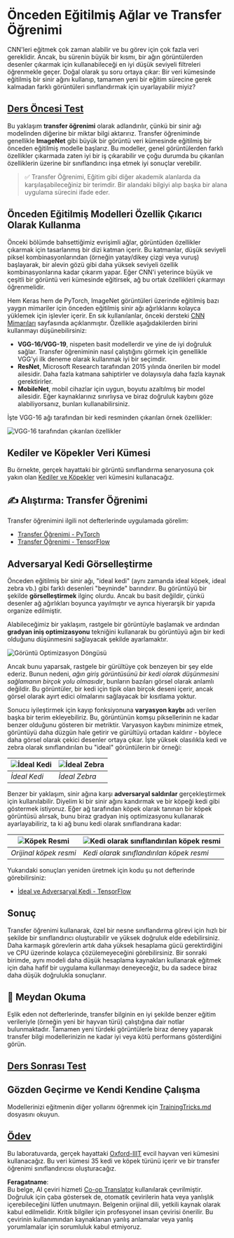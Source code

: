 <!--
CO_OP_TRANSLATOR_METADATA:
{
  "original_hash": "717775c4050ccbffbe0c961ad8bf7bf7",
  "translation_date": "2025-08-26T07:29:57+00:00",
  "source_file": "lessons/4-ComputerVision/08-TransferLearning/README.md",
  "language_code": "tr"
}
-->
# Önceden Eğitilmiş Ağlar ve Transfer Öğrenimi

CNN'leri eğitmek çok zaman alabilir ve bu görev için çok fazla veri gereklidir. Ancak, bu sürenin büyük bir kısmı, bir ağın görüntülerden desenler çıkarmak için kullanabileceği en iyi düşük seviyeli filtreleri öğrenmekle geçer. Doğal olarak şu soru ortaya çıkar: Bir veri kümesinde eğitilmiş bir sinir ağını kullanıp, tamamen yeni bir eğitim sürecine gerek kalmadan farklı görüntüleri sınıflandırmak için uyarlayabilir miyiz?

## [Ders Öncesi Test](https://red-field-0a6ddfd03.1.azurestaticapps.net/quiz/108)

Bu yaklaşım **transfer öğrenimi** olarak adlandırılır, çünkü bir sinir ağı modelinden diğerine bir miktar bilgi aktarırız. Transfer öğreniminde genellikle **ImageNet** gibi büyük bir görüntü veri kümesinde eğitilmiş bir önceden eğitilmiş modelle başlarız. Bu modeller, genel görüntülerden farklı özellikler çıkarmada zaten iyi bir iş çıkarabilir ve çoğu durumda bu çıkarılan özelliklerin üzerine bir sınıflandırıcı inşa etmek iyi sonuçlar verebilir.

> ✅ Transfer Öğrenimi, Eğitim gibi diğer akademik alanlarda da karşılaşabileceğiniz bir terimdir. Bir alandaki bilgiyi alıp başka bir alana uygulama sürecini ifade eder.

## Önceden Eğitilmiş Modelleri Özellik Çıkarıcı Olarak Kullanma

Önceki bölümde bahsettiğimiz evrişimli ağlar, görüntüden özellikler çıkarmak için tasarlanmış bir dizi katman içerir. Bu katmanlar, düşük seviyeli piksel kombinasyonlarından (örneğin yatay/dikey çizgi veya vuruş) başlayarak, bir alevin gözü gibi daha yüksek seviyeli özellik kombinasyonlarına kadar çıkarım yapar. Eğer CNN'i yeterince büyük ve çeşitli bir görüntü veri kümesinde eğitirsek, ağ bu ortak özellikleri çıkarmayı öğrenmelidir.

Hem Keras hem de PyTorch, ImageNet görüntüleri üzerinde eğitilmiş bazı yaygın mimariler için önceden eğitilmiş sinir ağı ağırlıklarını kolayca yüklemek için işlevler içerir. En sık kullanılanlar, önceki dersteki [CNN Mimarıları](../07-ConvNets/CNN_Architectures.md) sayfasında açıklanmıştır. Özellikle aşağıdakilerden birini kullanmayı düşünebilirsiniz:

* **VGG-16/VGG-19**, nispeten basit modellerdir ve yine de iyi doğruluk sağlar. Transfer öğreniminin nasıl çalıştığını görmek için genellikle VGG'yi ilk deneme olarak kullanmak iyi bir seçimdir.
* **ResNet**, Microsoft Research tarafından 2015 yılında önerilen bir model ailesidir. Daha fazla katmana sahiptirler ve dolayısıyla daha fazla kaynak gerektirirler.
* **MobileNet**, mobil cihazlar için uygun, boyutu azaltılmış bir model ailesidir. Eğer kaynaklarınız sınırlıysa ve biraz doğruluk kaybını göze alabiliyorsanız, bunları kullanabilirsiniz.

İşte VGG-16 ağı tarafından bir kedi resminden çıkarılan örnek özellikler:

![VGG-16 tarafından çıkarılan özellikler](../../../../../translated_images/features.6291f9c7ba3a0b951af88fc9864632b9115365410765680680d30c927dd67354.tr.png)

## Kediler ve Köpekler Veri Kümesi

Bu örnekte, gerçek hayattaki bir görüntü sınıflandırma senaryosuna çok yakın olan [Kediler ve Köpekler](https://www.microsoft.com/download/details.aspx?id=54765&WT.mc_id=academic-77998-cacaste) veri kümesini kullanacağız.

## ✍️ Alıştırma: Transfer Öğrenimi

Transfer öğrenimini ilgili not defterlerinde uygulamada görelim:

* [Transfer Öğrenimi - PyTorch](../../../../../lessons/4-ComputerVision/08-TransferLearning/TransferLearningPyTorch.ipynb)
* [Transfer Öğrenimi - TensorFlow](../../../../../lessons/4-ComputerVision/08-TransferLearning/TransferLearningTF.ipynb)

## Adversaryal Kedi Görselleştirme

Önceden eğitilmiş bir sinir ağı, "ideal kedi" (aynı zamanda ideal köpek, ideal zebra vb.) gibi farklı desenleri "beyninde" barındırır. Bu görüntüyü bir şekilde **görselleştirmek** ilginç olurdu. Ancak bu basit değildir, çünkü desenler ağ ağırlıkları boyunca yayılmıştır ve ayrıca hiyerarşik bir yapıda organize edilmiştir.

Alabileceğimiz bir yaklaşım, rastgele bir görüntüyle başlamak ve ardından **gradyan iniş optimizasyonu** tekniğini kullanarak bu görüntüyü ağın bir kedi olduğunu düşünmesini sağlayacak şekilde ayarlamaktır.

![Görüntü Optimizasyon Döngüsü](../../../../../translated_images/ideal-cat-loop.999fbb8ff306e044f997032f4eef9152b453e6a990e449bbfb107de2493cc37e.tr.png)

Ancak bunu yaparsak, rastgele bir gürültüye çok benzeyen bir şey elde ederiz. Bunun nedeni, *ağın giriş görüntüsünü bir kedi olarak düşünmesini sağlamanın birçok yolu olmasıdır*, bunların bazıları görsel olarak anlamlı değildir. Bu görüntüler, bir kedi için tipik olan birçok deseni içerir, ancak görsel olarak ayırt edici olmalarını sağlayacak bir kısıtlama yoktur.

Sonucu iyileştirmek için kayıp fonksiyonuna **varyasyon kaybı** adı verilen başka bir terim ekleyebiliriz. Bu, görüntünün komşu piksellerinin ne kadar benzer olduğunu gösteren bir metriktir. Varyasyon kaybını minimize etmek, görüntüyü daha düzgün hale getirir ve gürültüyü ortadan kaldırır - böylece daha görsel olarak çekici desenler ortaya çıkar. İşte yüksek olasılıkla kedi ve zebra olarak sınıflandırılan bu "ideal" görüntülerin bir örneği:

![İdeal Kedi](../../../../../translated_images/ideal-cat.203dd4597643d6b0bd73038b87f9c0464322725e3a06ab145d25d4a861c70592.tr.png) | ![İdeal Zebra](../../../../../translated_images/ideal-zebra.7f70e8b54ee15a7a314000bb5df38a6cfe086ea04d60df4d3ef313d046b98a2b.tr.png)
-----|-----
 *İdeal Kedi* | *İdeal Zebra*

Benzer bir yaklaşım, sinir ağına karşı **adversaryal saldırılar** gerçekleştirmek için kullanılabilir. Diyelim ki bir sinir ağını kandırmak ve bir köpeği kedi gibi göstermek istiyoruz. Eğer ağ tarafından köpek olarak tanınan bir köpek görüntüsü alırsak, bunu biraz gradyan iniş optimizasyonu kullanarak ayarlayabiliriz, ta ki ağ bunu kedi olarak sınıflandırana kadar:

![Köpek Resmi](../../../../../translated_images/original-dog.8f68a67d2fe0911f33041c0f7fce8aa4ea919f9d3917ec4b468298522aeb6356.tr.png) | ![Kedi olarak sınıflandırılan köpek resmi](../../../../../translated_images/adversarial-dog.d9fc7773b0142b89752539bfbf884118de845b3851c5162146ea0b8809fc820f.tr.png)
-----|-----
*Orijinal köpek resmi* | *Kedi olarak sınıflandırılan köpek resmi*

Yukarıdaki sonuçları yeniden üretmek için kodu şu not defterinde görebilirsiniz:

* [İdeal ve Adversaryal Kedi - TensorFlow](../../../../../lessons/4-ComputerVision/08-TransferLearning/AdversarialCat_TF.ipynb)

## Sonuç

Transfer öğrenimi kullanarak, özel bir nesne sınıflandırma görevi için hızlı bir şekilde bir sınıflandırıcı oluşturabilir ve yüksek doğruluk elde edebilirsiniz. Daha karmaşık görevlerin artık daha yüksek hesaplama gücü gerektirdiğini ve CPU üzerinde kolayca çözülemeyeceğini görebilirsiniz. Bir sonraki birimde, aynı modeli daha düşük hesaplama kaynakları kullanarak eğitmek için daha hafif bir uygulama kullanmayı deneyeceğiz, bu da sadece biraz daha düşük doğrulukla sonuçlanır.

## 🚀 Meydan Okuma

Eşlik eden not defterlerinde, transfer bilginin en iyi şekilde benzer eğitim verileriyle (örneğin yeni bir hayvan türü) çalıştığına dair notlar bulunmaktadır. Tamamen yeni türdeki görüntülerle biraz deney yaparak transfer bilgi modellerinizin ne kadar iyi veya kötü performans gösterdiğini görün.

## [Ders Sonrası Test](https://red-field-0a6ddfd03.1.azurestaticapps.net/quiz/208)

## Gözden Geçirme ve Kendi Kendine Çalışma

Modellerinizi eğitmenin diğer yollarını öğrenmek için [TrainingTricks.md](TrainingTricks.md) dosyasını okuyun.

## [Ödev](lab/README.md)

Bu laboratuvarda, gerçek hayattaki [Oxford-IIIT](https://www.robots.ox.ac.uk/~vgg/data/pets/) evcil hayvan veri kümesini kullanacağız. Bu veri kümesi 35 kedi ve köpek türünü içerir ve bir transfer öğrenimi sınıflandırıcısı oluşturacağız.

**Feragatname**:  
Bu belge, AI çeviri hizmeti [Co-op Translator](https://github.com/Azure/co-op-translator) kullanılarak çevrilmiştir. Doğruluk için çaba göstersek de, otomatik çevirilerin hata veya yanlışlık içerebileceğini lütfen unutmayın. Belgenin orijinal dili, yetkili kaynak olarak kabul edilmelidir. Kritik bilgiler için profesyonel insan çevirisi önerilir. Bu çevirinin kullanımından kaynaklanan yanlış anlamalar veya yanlış yorumlamalar için sorumluluk kabul etmiyoruz.